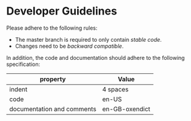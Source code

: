 # Developer Guidelines

Please adhere to the following rules:

* The master branch is required to only contain *stable code*.
* Changes need to be *backward compatible*.

In addition, the code and documentation should adhere to the following specification:

| property | Value |
| -------- | ----- |
| indent | 4 spaces |
| code | en-US |
| documentation and comments | en-GB-oxendict |
